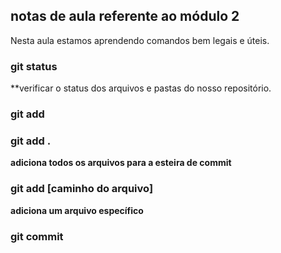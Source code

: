 ## notas de aula referente ao módulo 2

Nesta aula estamos aprendendo comandos bem legais e úteis.

### git status
**verificar o status dos arquivos e pastas do nosso repositório.

### git add

### git add .
**adiciona todos os arquivos para a esteira de commit**

### git add [caminho do arquivo]
**adiciona um arquivo específico**

### git commit